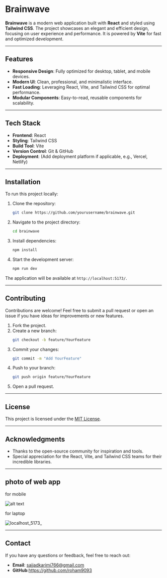 # Brainwave

**Brainwave** is a modern web application built with **React** and styled using **Tailwind CSS**. The project showcases an elegant and efficient design, focusing on user experience and performance. It is powered by **Vite** for fast and optimized development.

---

## Features

- **Responsive Design**: Fully optimized for desktop, tablet, and mobile devices.
- **Modern UI**: Clean, professional, and minimalistic interface.
- **Fast Loading**: Leveraging React, Vite, and Tailwind CSS for optimal performance.
- **Modular Components**: Easy-to-read, reusable components for scalability.

---

## Tech Stack

- **Frontend**: React
- **Styling**: Tailwind CSS
- **Build Tool**: Vite
- **Version Control**: Git & GitHub
- **Deployment**: (Add deployment platform if applicable, e.g., Vercel, Netlify)

---

## Installation

To run this project locally:

1. Clone the repository:
   ```bash
   git clone https://github.com/yourusername/brainwave.git
   ```
2. Navigate to the project directory:
   ```bash
   cd brainwave
   ```
3. Install dependencies:
   ```bash
   npm install
   ```
4. Start the development server:
   ```bash
   npm run dev
   ```

The application will be available at `http://localhost:5173/`.

---


## Contributing

Contributions are welcome! Feel free to submit a pull request or open an issue if you have ideas for improvements or new features.

1. Fork the project.
2. Create a new branch:
   ```bash
   git checkout -b feature/YourFeature
   ```
3. Commit your changes:
   ```bash
   git commit -m "Add YourFeature"
   ```
4. Push to your branch:
   ```bash
   git push origin feature/YourFeature
   ```
5. Open a pull request.

---

## License

This project is licensed under the [MIT License](LICENSE).

---

## Acknowledgments

- Thanks to the open-source community for inspiration and tools.
- Special appreciation for the React, Vite, and Tailwind CSS teams for their incredible libraries.

---

## photo of web app

for mobile

![alt text](localhost_5173_.png)

for laptop

![localhost_5173_](https://github.com/user-attachments/assets/88148776-3276-4bfc-bbf4-bb8344c97552)


---

## Contact

If you have any questions or feedback, feel free to reach out:
- **Email**: sajjadkarimi766@gmail.com
- **GitHub**:https://github.com/roham9093

